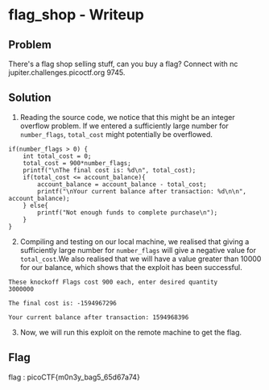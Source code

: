 # flag_shop - Writeup

## Problem
There's a flag shop selling stuff, can you buy a flag? Connect with nc jupiter.challenges.picoctf.org 9745.

## Solution
1. Reading the source code, we notice that this might be an integer overflow problem. If we entered a sufficiently large number for `number_flags`, `total_cost` might potentially be overflowed.
```code
if(number_flags > 0) {
    int total_cost = 0;
    total_cost = 900*number_flags;
    printf("\nThe final cost is: %d\n", total_cost);
    if(total_cost <= account_balance){
        account_balance = account_balance - total_cost;
        printf("\nYour current balance after transaction: %d\n\n", account_balance);
    } else{
        printf("Not enough funds to complete purchase\n");
    }                 
}
```
2. Compiling and testing on our local machine, we realised that giving a sufficiently large number for `number_flags` will give a negative value for `total_cost`.We also realised that we will have a value greater than 10000 for our balance, which shows that the exploit has been successful.
```code
These knockoff Flags cost 900 each, enter desired quantity
3000000

The final cost is: -1594967296

Your current balance after transaction: 1594968396
```
3. Now, we will run this exploit on the remote machine to get the flag.

## Flag
flag : picoCTF{m0n3y_bag5_65d67a74}
